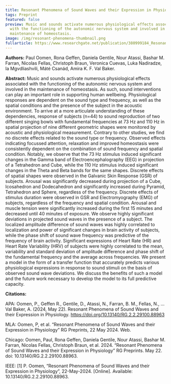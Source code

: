```yaml
---
title: Resonant Phenomena of Sound Waves and their Expression in Physiology
tags: Preprint
featured: false
preview: Music and sounds activate numerous physiological effects associated
  with the functioning of the autonomic nervous system and involved in the
  maintenance of homeostasis.
image: /img/resonant-phenomena-thumbnail.png
fullarticle: https://www.researchgate.net/publication/380999184_Resonant_Phenomena_of_Sound_Waves_and_their_Expression_in_Physiology/download/
---
```

**Authors:** Paul Oomen, Rona Geffen, Daniela Gentile, Nour Atassi, Bashar M. Farran, Nicolas Fellas, Christoph Braun, Veronica Cuevas, Luka Nadiradze, Ia Mgvdliashvili, Máté Csanád, Amira K. F. Val Baker.

**Abstract:** Music and sounds activate numerous physiological effects associated with the functioning of the autonomic nervous system and involved in the maintenance of homeostasis. As such, sound interventions can play an important role in supporting human wellbeing. Physiological responses are dependent on the sound type and frequency, as well as the spatial conditions and the presence of the subject in the acoustic environment. To arrive at a more articulate understanding of these dependencies, response of subjects (n=44)  to sound reproduction of two different singing bowls with fundamental frequencies at 73 Hz and 110 Hz in spatial projection of nine different geometric shapes were monitored by acoustic and physiological measurement. Contrary to other studies, we find no discrete effects related to the sound type or frequency. Observed effects indicating focussed attention, relaxation and improved homeostasis were consistently dependent on the combination of sound frequency and spatial condition. Notably, we observe that the 73 Hz stimulus induced significant changes in the Gamma band of Electroencephalography (EEG) in projection of a Tetrahedron and Cube, while the 110 Hz stimulus induced significant changes in the Theta and Beta bands for the same shapes. Discrete effects of spatial shapes were observed in the Galvanic Skin Response (GSR) of subjects. Arousal was significantly decreased during projection of a Cube, Icosahedron and Dodecahedron and significantly increased during Pyramid, Tetrahedron and Sphere, regardless of the frequency. Discrete effects of stimulus duration were observed in GSR and Electromyography (EMG) of subjects, regardless of the frequency and spatial condition. Arousal and muscle tension were significantly increased during the first 15 minutes and decreased until 40 minutes of exposure. We observe highly significant deviations in projected sound waves in the presence of a subject. The localized amplitude difference of sound waves was highly correlated to localization and power of significant changes in brain activity of subjects, while the phase shift of sound wave frequency was predictive of the frequency of brain activity. Significant expressions of Heart Rate (HR) and Heart Rate Variability (HRV) of subjects were highly correlated to the mean, variability and standard deviation of amplitude difference and phase shift of the fundamental frequency and the average across frequencies. We present a model in the form of a transfer function that accurately predicts various physiological expressions in response to sound stimuli on the basis of observed sound wave deviations. We discuss the benefits of such a model and the future work necessary to develop the model to its full predictive capacity.

**Citations:**

APA: Oomen, P., Geffen R., Gentile, D., Atassi, N., Farran, B. M., Fellas, N., ... Val Baker, A. (2024, May 22). Resonant Phenomena of Sound Waves and their Expression in Physiology. https://doi.org/10.13140/RG.2.2.29100.88963

MLA: Oomen, P, et al. “Resonant Phenomena of Sound Waves and their Expression in Physiology” RG Preprints, 22 May 2024. Web.

Chicago: Oomen, Paul, Rona Geffen, Daniela Gentile, Nour Atassi, Bashar M. Farran, Nicolas Fellas, Christoph Braun, et al. 2024. “Resonant Phenomena of Sound Waves and their Expression in Physiology” RG Preprints. May 22. doi: 10.13140/RG.2.2.29100.88963.

IEEE: \[1] P. Oomen, “Resonant Phenomena of Sound Waves and their Expression in Physiology”, 22-May-2024. \[Online]. Available: 10.13140/RG.2.2.29100.88963.
